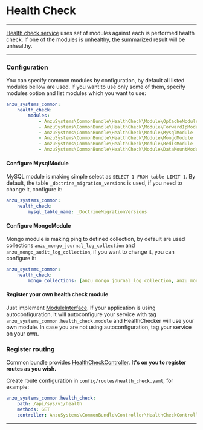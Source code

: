 Health Check
============

---

[Health check service](https://github.com/anzusystems/common-bundle/blob/main/src/HealthCheck/HealthChecker.php) uses set of modules against each is performed health check. If one of the modules is unhealthy, the summarized result will be unhealthy. 

---

### Configuration

You can specify common modules by configuration, by default all listed modules bellow are used. If you want to use only some of them, specify modules option and list modules which you want to use:
```yaml
anzu_systems_common:
    health_check:
        modules:
            - AnzuSystems\CommonBundle\HealthCheck\Module\OpCacheModule
            - AnzuSystems\CommonBundle\HealthCheck\Module\ForwardIpModule
            - AnzuSystems\CommonBundle\HealthCheck\Module\MysqlModule
            - AnzuSystems\CommonBundle\HealthCheck\Module\MongoModule
            - AnzuSystems\CommonBundle\HealthCheck\Module\RedisModule
            - AnzuSystems\CommonBundle\HealthCheck\Module\DataMountModule
```

#### Configure MysqlModule

MySQL module is making simple select as `SELECT 1 FROM table LIMIT 1`. By default, the table `_doctrine_migration_versions` is used, if you need to change it, configure it:
```yaml
anzu_systems_common:
    health_check:
        mysql_table_name: _DoctrineMigrationVersions
```
#### Configure MongoModule

Mongo module is making ping to defined collection, by default are used collections `anzu_mongo_journal_log_collection` and `anzu_mongo_audit_log_collection`, if you want to change it, you can configure it:

```yaml
anzu_systems_common:
    health_check:
        mongo_collections: [anzu_mongo_journal_log_collection, anzu_mongo_audit_log_collection, anzu_mongo_app_something_specific_collection]  
```

#### Register your own health check module

Just implement [ModuleInterface](https://github.com/anzusystems/common-bundle/blob/main/src/HealthCheck/Module/ModuleInterface.php). If your application is using autoconfiguration, it will autoconfigure your service with tag `anzu_systems_common.health_check.module` and HealthChecker will use your own module. In case you are not using autoconfiguration, tag your service on your own.

### Register routing

Common bundle provides [HealthCheckController](https://github.com/anzusystems/common-bundle/blob/main/src/Controller/HealthCheckController.php). **It's on you to register routes as you wish.**

Create route configuration in `config/routes/health_check.yaml`, for example:
```yaml
anzu_systems_common.health_check:
    path: /api/sys/v1/health
    methods: GET
    controller: AnzuSystems\CommonBundle\Controller\HealthCheckController::healthCheck
```

---
